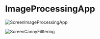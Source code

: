 # ImageProcessingApp

![ScreenImageProcessingApp](https://user-images.githubusercontent.com/62072813/235571905-f4b0e7a7-217c-46ed-bcb4-b3bba72872aa.png)


![ScreenCannyFilltering](https://user-images.githubusercontent.com/62072813/235571909-a1d9d745-ecd7-4ada-8d83-fdd6069a599e.png)

